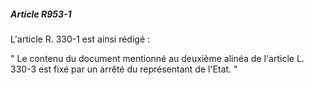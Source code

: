 ##### Article R953-1

L'article R. 330-1 est ainsi rédigé :

" Le contenu du document mentionné au deuxième alinéa de l'article L. 330-3 est fixé par un arrêté du représentant de l'Etat. "

